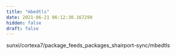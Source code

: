 ```yaml
---
title: "mbedtls"
date: 2021-06-21 06:12:30.167299
hidden: false
draft: false
---
```


sunxi/cortexa7/package_feeds_packages_shairport-sync/mbedtls

